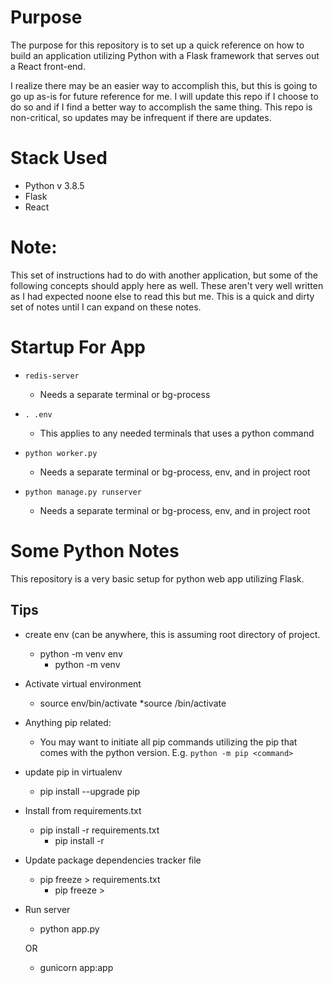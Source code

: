 # Purpose

The purpose for this repository is to set up a quick reference on how to build an application utilizing Python with a Flask framework that serves out a React front-end.

I realize there may be an easier way to accomplish this, but this is going to go up as-is for future reference for me. I will update this repo if I choose to do so and if I find a better way to accomplish the same thing. This repo is non-critical, so updates may be infrequent if there are updates.

# Stack Used

* Python v 3.8.5
* Flask
* React

# Note:

This set of instructions had to do with another application, but some of the following concepts should apply here as well. These aren't very well written as I had expected noone else to read this but me. This is a quick and dirty set of notes until I can expand on these notes.

# Startup For App

* `redis-server`
  * Needs a separate terminal or bg-process

* `. .env`
  * This applies to any needed terminals that uses a python command

* `python worker.py`
  * Needs a separate terminal or bg-process, env, and in project root

* `python manage.py runserver`
  * Needs a separate terminal or bg-process, env, and in project root

# Some Python Notes

This repository is a very basic setup for python web app utilizing Flask.

## Tips

* create env (can be anywhere, this is assuming root directory of project.
  * python -m venv env
    * python -m venv <env name>

* Activate virtual environment
  * source env/bin/activate
    *source <path to env>/bin/activate

* Anything pip related:
  * You may want to initiate all pip commands utilizing the pip that comes with the python version. E.g. `python -m pip <command>`

* update pip in virtualenv
  * pip install --upgrade pip

* Install from requirements.txt
  * pip install -r requirements.txt
    * pip install -r <name of file>

* Update package dependencies tracker file
  * pip freeze > requirements.txt
    * pip freeze > <name of file>

* Run server
  * python app.py

  OR

  * gunicorn app:app
